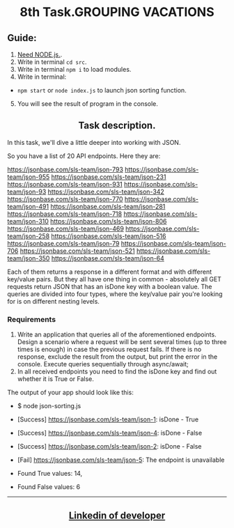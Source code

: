 <h1 align = "center">8th Task.GROUPING VACATIONS</h1>

## Guide:

1.  <a href = "https://nodejs.org/uk" target="_blank" rel="noreferrer noopener">Need
    NODE.js.</a>.
2.  Write in terminal `cd src`.
3.  Write in terminal `npm i` to load modules.
4.  Write in terminal:

- `npm start` or `node index.js` to launch json sorting function.

5.  You will see the result of program in the console.

<h2 align = "center"> Task description.</h2>

In this task, we'll dive a little deeper into working with JSON.

So you have a list of 20 API endpoints. Here they are:

https://jsonbase.com/sls-team/json-793 https://jsonbase.com/sls-team/json-955
https://jsonbase.com/sls-team/json-231 https://jsonbase.com/sls-team/json-931
https://jsonbase.com/sls-team/json-93 https://jsonbase.com/sls-team/json-342
https://jsonbase.com/sls-team/json-770 https://jsonbase.com/sls-team/json-491
https://jsonbase.com/sls-team/json-281 https://jsonbase.com/sls-team/json-718
https://jsonbase.com/sls-team/json-310 https://jsonbase.com/sls-team/json-806
https://jsonbase.com/sls-team/json-469 https://jsonbase.com/sls-team/json-258
https://jsonbase.com/sls-team/json-516 https://jsonbase.com/sls-team/json-79
https://jsonbase.com/sls-team/json-706 https://jsonbase.com/sls-team/json-521
https://jsonbase.com/sls-team/json-350 https://jsonbase.com/sls-team/json-64

Each of them returns a response in a different format and with different
key/value pairs. But they all have one thing in common - absolutely all GET
requests return JSON that has an isDone key with a boolean value. The queries
are divided into four types, where the key/value pair you're looking for is on
different nesting levels.

### Requirements

1. Write an application that queries all of the aforementioned endpoints. Design
   a scenario where a request will be sent several times (up to three times is
   enough) in case the previous request fails. If there is no response, exclude
   the result from the output, but print the error in the console. Execute
   queries sequentially through async/await;
2. In all received endpoints you need to find the isDone key and find out
   whether it is True or False.

The output of your app should look like this:

- $ node json-sorting.js
- [Success] https://jsonbase.com/sls-team/json-1: isDone - True
- [Success] https://jsonbase.com/sls-team/json-4: isDone - False
- [Success] https://jsonbase.com/sls-team/json-2: isDone - False
- [Fail] https://jsonbase.com/sls-team/json-5: The endpoint is unavailable

- Found True values: 14,
- Found False values: 6

---

<h2 align = "center"><a href="https://www.linkedin.com/in/olexiy-kiselyov/" target="_blank" rel="noreferrer noopener">
Linkedin of developer</a></h2>
